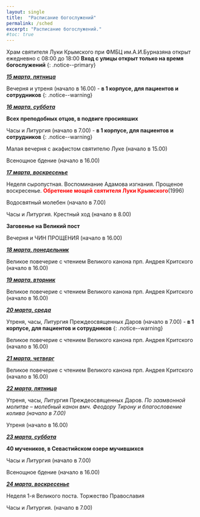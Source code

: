 ```yaml
---
layout: single
title:  "Расписание богослужений"
permalink: /sched
excerpt: "Расписание богослужений."
#toc: true
---
```


Храм святителя Луки Крымского при ФМБЦ им.А.И.Бурназяна открыт ежедневно с 08:00 до 18:00
__Вход с улицы открыт только на время богослужений__
{: .notice--primary}

<!-----
<style type="text/css">
  p {
    color: red;
  }
</style>
-->

<!-----
Вечерня и утреня (начало в 16.00) – в 1 корпусе (с пропуском)
{: .notice--warning}
-->

**_<span style="text-decoration:underline;">15 марта, пятница</span>_**

Вечерня и утреня (начало в 16.00) - **в 1 корпусе, для пациентов и сотрудников**
{: .notice--warning}

**_<span style="text-decoration:underline;">16 марта, суббота</span>_**

**Всех преподобных отцов, в подвиге просиявших**

Часы и Литургия (начало в 7.00) - **в 1 корпусе, для пациентов и сотрудников**
{: .notice--warning}

Малая вечерня с акафистом святителю Луке (начало в 15.00)

Всенощное бдение (начало в 16.00)

**_<span style="text-decoration:underline;">17 марта, воскресенье</span>_**

Неделя сыропустная. Воспоминание Адамова изгнания. Прощеное воскресенье. <span style="color:red;">**Обретение мощей святителя Луки Крымского**</span>(1996)

Водосвятный молебен (начало в 7.00)

Часы и Литургия. Крестный ход (начало в 8.00)

**Заговенье на Великий пост**

 Вечерня и ЧИН ПРОЩЕНИЯ (начало в 16.00)

**_<span style="text-decoration:underline;">18 марта, понедельник</span>_**

Великое повечерие с чтением Великого канона прп. Андрея Критского (начало в 16.00)

 **_<span style="text-decoration:underline;">19 марта, вторник</span>_**

Великое повечерие с чтением Великого канона прп. Андрея Критского (начало в 16.00)

**_<span style="text-decoration:underline;">20 марта, среда</span>_**

Утреня, часы, Литургия Преждеосвященных Даров
(начало в 7.00) - **в 1 корпусе, для пациентов и сотрудников**
{: .notice--warning}

Великое повечерие с чтением Великого канона прп. Андрея Критского (начало в 16.00)

**_<span style="text-decoration:underline;">21 марта, четверг</span>_**

Великое повечерие с чтением Великого канона прп. Андрея Критского (начало в 16.00)

**_<span style="text-decoration:underline;">22 марта, пятница</span>_**

Утреня, часы, Литургия Преждеосвященных Даров.
 _По заамвонной молитве – молебный канон вмч. Феодору Тирону и благословение колива (начало в 7.00)_


Утреня (начало в 16.00)

**_<span style="text-decoration:underline;">23 марта, суббота</span>_**

**40 мучеников, в Севастийском озере мучившихся**

Часы и Литургия (начало в 7.00)

 Всенощное бдение (начало в 16.00)

**_<span style="text-decoration:underline;">24 марта, воскресенье</span>_**

Неделя 1-я Великого поста. Торжество Православия

Часы и Литургия. (начало в 7.00)
